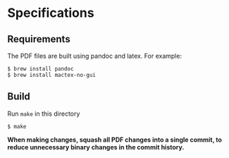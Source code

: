 # Specifications

## Requirements

The PDF files are built using pandoc and latex.  For example:
```console
$ brew install pandoc
$ brew install mactex-no-gui
```

## Build

Run `make` in this directory
```console
$ make
```

**When making changes, squash all PDF changes into a single commit, to reduce
unnecessary binary changes in the commit history.**
